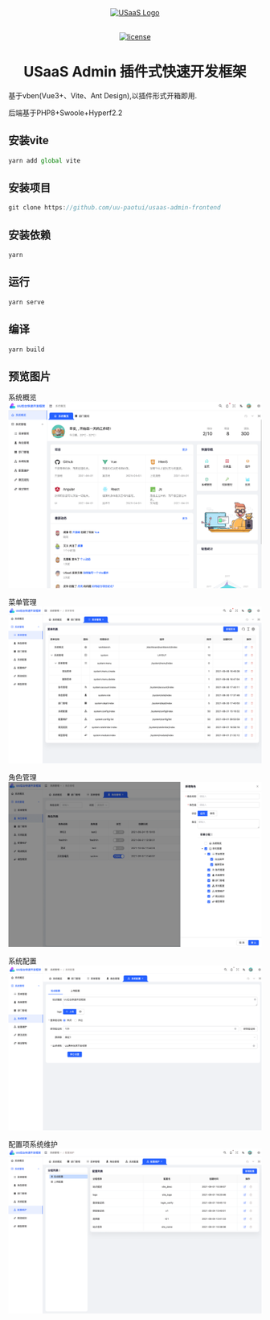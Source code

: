 <div align="center"> <a href="https://github.com/uu-paotui/usaas-admin-frontend"> <img alt="USaaS Logo" width="200" height="200" src=""> </a> <br> <br>

[![license](https://img.shields.io/github/license/anncwb/vue-vben-admin.svg)](LICENSE)

<h1>USaaS Admin 插件式快速开发框架</h1>
</div>

基于vben(Vue3+、Vite、Ant Design),以插件形式开箱即用.

后端基于PHP8+Swoole+Hyperf2.2

## 安装vite
```js
yarn add global vite
```

## 安装项目
```js
git clone https://github.com/uu-paotui/usaas-admin-frontend
```

## 安装依赖
```js
yarn
```

## 运行
```js
yarn serve
```

## 编译
```js
yarn build
```

## 预览图片
系统概览
![系统概览](./screenshot/demo1.png)

菜单管理
![菜单管理](./screenshot/demo2.png)

角色管理
![角色管理](./screenshot/demo3.png)

系统配置
![系统配置](./screenshot/系统配置.png)

配置项系统维护
![配置项系统维护](./screenshot/配置维护.png)


